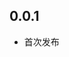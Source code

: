 <!-- https://developers.home-assistant.io/docs/add-ons/presentation#keeping-a-changelog -->

## 0.0.1

- 首次发布

